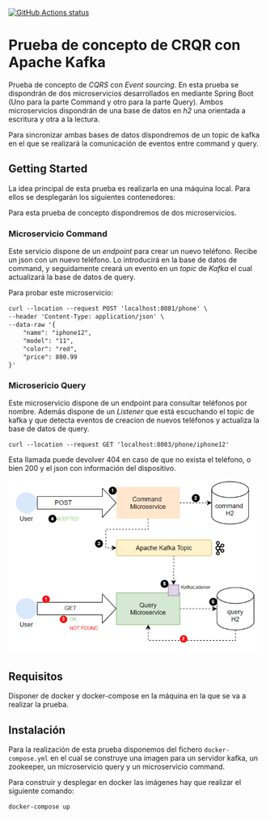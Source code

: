 <p align="left">
  <a href="https://github.com/drubioa/demo-cqrs-kafka/actions"><img alt="GitHub Actions status" src="https://github.com/actions/setup-java/workflows/Main%20workflow/badge.svg"></a>
</p>


# Prueba de concepto de CRQR con Apache Kafka

Prueba de concepto de *CQRS* con *Event sourcing*. En esta prueba se dispondrán de dos microservicios desarrollados en mediante Spring Boot (Uno para la parte Command y otro para la parte Query). Ambos microservicios dispondrán de una base de datos en *h2* una orientada a escritura y otra a la lectura.

Para sincronizar ambas bases de datos dispondremos de un topic de kafka en el que se realizará la comunicación de eventos entre command y query.

## Getting Started

La idea principal de esta prueba es realizarla en una máquina local. Para ellos se desplegarán los siguientes contenedores:

Para esta prueba de concepto dispondremos de dos microservicios.

### Microservicio Command
Este servicio dispone de un *endpoint* para crear un nuevo teléfono. Recibe un json con un nuevo teléfono. Lo introducirá en la base de datos de command, y seguidamente creará un evento en un *topic* de *Kafka* el cual actualizará la base de datos de query.

Para probar este microservicio:

```
curl --location --request POST 'localhost:8081/phone' \
--header 'Content-Type: application/json' \
--data-raw '{
    "name": "iphone12",
    "model": "11",
    "color": "red",
    "price": 800.99
}'
```

### Microsericio Query
Este microservicio dispone de un endpoint para consultar teléfonos por nombre.
Además dispone de un *Listener* que está escuchando el topic de kafka y que detecta eventos de creacion de nuevos teléfonos y actualiza la base de datos de query.

```
curl --location --request GET 'localhost:8083/phone/iphone12'
```

Esta llamada puede devolver 404 en caso de que no exista el teléfono, o bien 200 y el json con información del dispositivo.

![Screenshot](resources/diagram.png)

## Requisitos

Disponer de docker y docker-compose en la máquina en la que se va a realizar la prueba.

## Instalación

Para la realización de esta prueba disponemos del fichero `docker-compose.yml` en el cual se construye una imagen para un servidor kafka, un zookeeper, un microservicio query y un microservicio command.

Para construir y desplegar en docker las imágenes hay que realizar el siguiente comando:

```bash
docker-compose up
```

